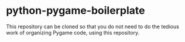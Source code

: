 # python-pygame-boilerplate
This repository can be cloned so that you do not need to do the tedious work of organizing Pygame code, using this repository.
